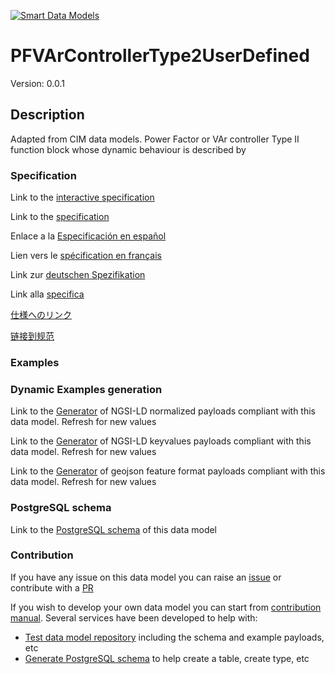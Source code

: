 [![Smart Data Models](https://smartdatamodels.org/wp-content/uploads/2022/01/SmartDataModels_logo.png "Logo")](https://smartdatamodels.org)
# PFVArControllerType2UserDefined
Version: 0.0.1

## Description 

Adapted from CIM data models. Power Factor or VAr controller Type II function block whose dynamic behaviour is described by
### Specification

Link to the [interactive specification](https://swagger.lab.fiware.org/?url=https://smart-data-models.github.io/dataModel.EnergyCIM/PFVArControllerType2UserDefined/swagger.yaml)

Link to the [specification](https://github.com/smart-data-models/dataModel.EnergyCIM/blob/master/PFVArControllerType2UserDefined/doc/spec.md)

Enlace a la [Especificación en español](https://github.com/smart-data-models/dataModel.EnergyCIM/blob/master/PFVArControllerType2UserDefined/doc/spec_ES.md)

Lien vers le [spécification en français](https://github.com/smart-data-models/dataModel.EnergyCIM/blob/master/PFVArControllerType2UserDefined/doc/spec_FR.md)

Link zur [deutschen Spezifikation](https://github.com/smart-data-models/dataModel.EnergyCIM/blob/master/PFVArControllerType2UserDefined/doc/spec_DE.md)

Link alla [specifica](https://github.com/smart-data-models/dataModel.EnergyCIM/blob/master/PFVArControllerType2UserDefined/doc/spec_IT.md)

[仕様へのリンク](https://github.com/smart-data-models/dataModel.EnergyCIM/blob/master/PFVArControllerType2UserDefined/doc/spec_JA.md)

[链接到规范](https://github.com/smart-data-models/dataModel.EnergyCIM/blob/master/PFVArControllerType2UserDefined/doc/spec_ZH.md)
### Examples
### Dynamic Examples generation

Link to the [Generator](https://smartdatamodels.org/extra/ngsi-ld_generator.php?schemaUrl=https://raw.githubusercontent.com/smart-data-models/dataModel.EnergyCIM/master/PFVArControllerType2UserDefined/schema.json&email=info@smartdatamodels.org) of NGSI-LD normalized payloads compliant with this data model. Refresh for new values

Link to the [Generator](https://smartdatamodels.org/extra/ngsi-ld_generator_keyvalues.php?schemaUrl=https://raw.githubusercontent.com/smart-data-models/dataModel.EnergyCIM/master/PFVArControllerType2UserDefined/schema.json&email=info@smartdatamodels.org) of NGSI-LD keyvalues payloads compliant with this data model. Refresh for new values

Link to the [Generator](https://smartdatamodels.org/extra/geojson_features_generator.php?schemaUrl=https://raw.githubusercontent.com/smart-data-models/dataModel.EnergyCIM/master/PFVArControllerType2UserDefined/schema.json&email=info@smartdatamodels.org) of geojson feature format payloads compliant with this data model. Refresh for new values
### PostgreSQL schema

Link to the [PostgreSQL schema](https://github.com/smart-data-models/dataModel.EnergyCIM/blob/master/PFVArControllerType2UserDefined/schema.sql) of this data model
### Contribution

 If you have any issue on this data model you can raise an [issue](https://github.com/smart-data-models/dataModel.EnergyCIM/issues)  or contribute with a [PR](https://github.com/smart-data-models/dataModel.EnergyCIM/pulls)

 If you wish to develop your own data model you can start from [contribution manual](https://bit.ly/contribution_manual). Several services have been developed to help with: 
 - [Test data model repository](https://smartdatamodels.org/index.php/data-models-contribution-api/) including the schema and example payloads, etc
 - [Generate PostgreSQL schema](https://smartdatamodels.org/index.php/sql-service/) to help create a table, create type, etc